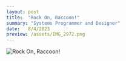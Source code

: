 ```yaml
---
layout: post
title:  "Rock On, Raccoon!"
summary: "Systems Programmer and Designer"
date:   8/4/2023
preview: /assets/IMG_2972.png
---
```


![Rock On, Raccoon!](/assets/rockonraccoontrailergif.gif)


